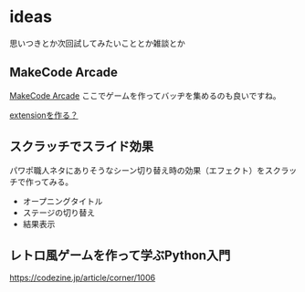 # ideas
思いつきとか次回試してみたいこととか雑談とか

## MakeCode Arcade
[MakeCode Arcade](https://arcade.makecode.com/)
ここでゲームを作ってバッヂを集めるのも良いですね。

[extensionを作る？](https://www.youtube.com/live/xuHwfNZUb1s?feature=share)

## スクラッチでスライド効果
パワポ職人ネタにありそうなシーン切り替え時の効果（エフェクト）をスクラッチで作ってみる。
- オープニングタイトル
- ステージの切り替え
- 結果表示

## レトロ風ゲームを作って学ぶPython入門
https://codezine.jp/article/corner/1006